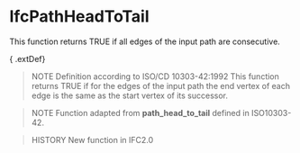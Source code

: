 # IfcPathHeadToTail

This function returns TRUE if all edges of the input path are consecutive.<!-- end of definition -->

{ .extDef}
> NOTE Definition according to ISO/CD 10303-42:1992
> This function returns TRUE if for the edges of the input path the end vertex of each edge is the same as the start vertex of its successor.

> NOTE Function adapted from **path_head_to_tail** defined in ISO10303-42.

> HISTORY New function in IFC2.0
